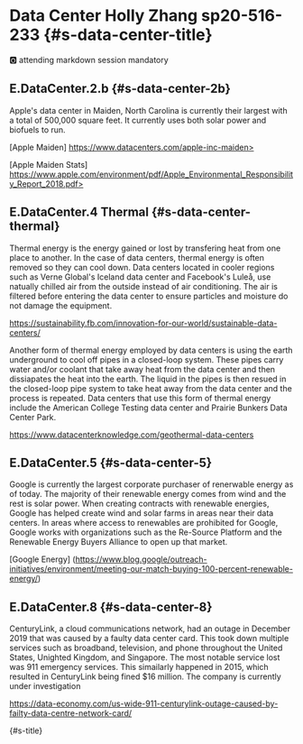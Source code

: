 # Data Center Holly Zhang sp20-516-233 {#s-data-center-title}

:o2: attending markdown session mandatory

## E.DataCenter.2.b {#s-data-center-2b}

Apple's data center in Maiden, North Carolina is currently their largest with a total of 
500,000 square feet. It currently uses both solar power and biofuels to run. 

[Apple Maiden] https://www.datacenters.com/apple-inc-maiden>

[Apple Maiden Stats] https://www.apple.com/environment/pdf/Apple_Environmental_Responsibility_Report_2018.pdf>

## E.DataCenter.4 Thermal {#s-data-center-thermal}

Thermal energy is the energy gained or lost by transfering heat from one place 
to another. In the case of data centers, thermal energy is often removed so they 
can cool down. Data centers located in cooler regions such as Verne Global's 
Iceland data center and Facebook's Luleå, use natually chilled air from the outside 
instead of air conditioning. The air is filtered before entering the data center to 
ensure particles and moisture do not damage the equipment.  

<https://sustainability.fb.com/innovation-for-our-world/sustainable-data-centers/>

Another form of thermal energy employed by data centers is using the earth 
underground to cool off pipes in a closed-loop system. These pipes carry water 
and/or coolant that take away heat from the data center and then dissiapates 
the heat into the earth. The liquid in the pipes is then resued in the 
closed-loop pipe system to take heat away from the data center and the process 
is repeated. Data centers that use this form of thermal energy include the 
American College Testing data center and Prairie Bunkers Data Center Park.

<https://www.datacenterknowledge.com/geothermal-data-centers>

## E.DataCenter.5 {#s-data-center-5}

Google is currently the largest corporate purchaser of renerwable energy as of 
today. The majority of their renewable energy comes from wind and the rest is 
solar power. When creating contracts with renewable energies, Google has helped 
create wind and solar farms in areas near their data centers. In areas where 
access to renewables are prohibited for Google, Google works with organizations 
such as the Re-Source Platform and the Renewable Energy Buyers Alliance to open 
up that market.

[Google Energy] (https://www.blog.google/outreach-initiatives/environment/meeting-our-match-buying-100-percent-renewable-energy/)

## E.DataCenter.8 {#s-data-center-8}

CenturyLink, a cloud communications network, had an outage in December 2019 that was
caused by a faulty data center card. This took down multiple services such as 
broadband, television, and phone throughout the United States, Unighted Kingdom, 
and Singapore. The most notable service lost was 911 emergency services. This 
simailarly happened in 2015, which resulted in CenturyLink being fined $16 
million. The company is currently under investigation    

<https://data-economy.com/us-wide-911-centurylink-outage-caused-by-failty-data-centre-network-card/>

{#s-title}
